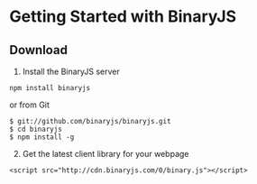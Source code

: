# Getting Started with BinaryJS

## Download

1. Install the BinaryJS server

```
npm install binaryjs
```
or from Git
```
$ git://github.com/binaryjs/binaryjs.git
$ cd binaryjs 
$ npm install -g
```

2. Get the latest client library for your webpage

```
<script src="http://cdn.binaryjs.com/0/binary.js"></script>
```
